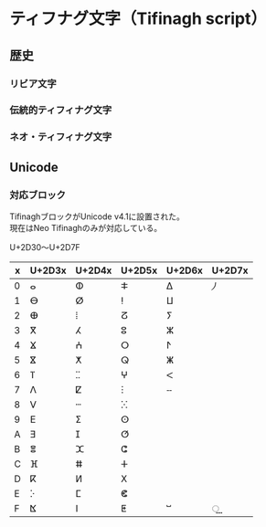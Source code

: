 # ティフナグ文字（Tifinagh script）

## 歴史

### リビア文字
### 伝統的ティフィナグ文字
### ネオ・ティフィナグ文字

## Unicode

### 対応ブロック
TifinaghブロックがUnicode v4.1に設置された。<br>
現在はNeo Tifinaghのみが対応している。

U+2D30〜U+2D7F

| x | U+2D3x | U+2D4x | U+2D5x | U+2D6x | U+2D7x |
| - | ------ | ------ | ------ | ------ | ------ |
| 0 | ⴰ | ⵀ | ⵐ | ⵠ | ⵰ |
| 1 | ⴱ | ⵁ | ⵑ | ⵡ |  |
| 2 | ⴲ | ⵂ | ⵒ | ⵢ |  |
| 3 | ⴳ | ⵃ | ⵓ | ⵣ | |
| 4 | ⴴ | ⵄ | ⵔ | ⵤ | |
| 5 | ⴵ | ⵅ | ⵕ | ⵥ | |
| 6 | ⴶ | ⵆ | ⵖ | ⵦ | |
| 7 | ⴷ | ⵇ | ⵗ | ⵧ | |
| 8 | ⴸ | ⵈ | ⵘ |  | |
| 9 | ⴹ | ⵉ | ⵙ |  | |
| A | ⴺ | ⵊ | ⵚ |  | |
| B | ⴻ | ⵋ | ⵛ |  | |
| C | ⴼ | ⵌ | ⵜ |  | |
| D | ⴽ | ⵍ | ⵝ |  | |
| E | ⴾ | ⵎ | ⵞ |  | |
| F | ⴿ | ⵏ | ⵟ | ⵯ | ⵿ |
